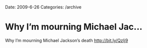 Date: 2009-6-26
Categories: /archive

# Why I’m mourning Michael Jac...

Why I’m mourning Michael Jackson’s death <a href="http://bit.ly/QzIj9" rel="nofollow">http://bit.ly/QzIj9</a>
